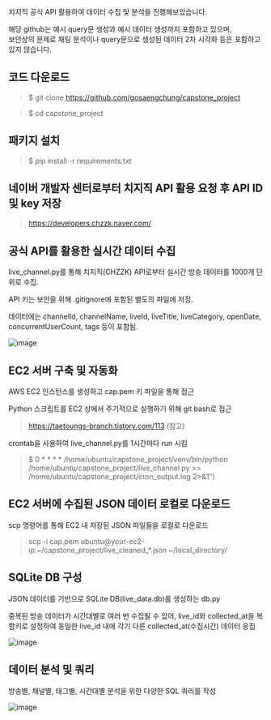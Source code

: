 치지직 공식 API 활용하여 데이터 수집 및 분석을 진행해보았습니다.  

해당 github는 예시 query문 생성과 예시 데이터 생성까지 포함하고 있으며,   
보안상의 문제로 채팅 분석이나 query문으로 생성된 데이터 2차 시각화 등은 포함하고 있지 않습니다.  



## 코드 다운로드  

> $ git clone https://github.com/gosaengchung/capstone_project  

> $ cd capstone_project  


## 패키지 설치  

> $ pip install -r requirements.txt  



## 네이버 개발자 센터로부터 치지직 API 활용 요청 후 API ID 및 key 저장  

> https://developers.chzzk.naver.com/  




## 공식 API를 활용한 실시간 데이터 수집  

live_channel.py를 통해 치지직(CHZZK) API로부터 실시간 방송 데이터를 1000개 단위로 수집.  

API 키는 보안을 위해 .gitignore에 포함된 별도의 파일에 저장.  

데이터에는 channelId, channelName, liveId, liveTitle, liveCategory, openDate, concurrentUserCount, tags 등이 포함됨.  

![image](https://github.com/user-attachments/assets/b8be4e8d-cd69-4b90-98d3-db9c04bc8a2c)  



## EC2 서버 구축 및 자동화  

AWS EC2 인스턴스를 생성하고 cap.pem 키 파일을 통해 접근  

Python 스크립트를 EC2 상에서 주기적으로 실행하기 위해 git bash로 접근  

> https://taetoungs-branch.tistory.com/113 (참고)
 

crontab을 사용하여 live_channel.py를 1시간마다 run 시킴  

> $ 0 * * * * /home/ubuntu/capstone_project/venv/bin/python /home/ubuntu/capstone_project/live_channel.py >> /home/ubuntu/capstone_project/cron_output.log 2>&1")  




## EC2 서버에 수집된 JSON 데이터 로컬로 다운로드  

scp 명령어를 통해 EC2 내 저장된 JSON 파일들을 로컬로 다운로드  

> scp -i cap.pem ubuntu@your-ec2-ip:~/capstone_project/live_cleaned_*.json ~/local_directory/  





## SQLite DB 구성  

JSON 데이터를 기반으로 SQLite DB(live_data.db)를 생성하는 db.py  

중복된 방송 데이터가 시간대별로 여러 번 수집될 수 있어, live_id와 collected_at을 복합키로 설정하여 동일한 live_id 내에 각기 다른 collected_at(수집시간) 데이터 응집  

![image](https://github.com/user-attachments/assets/a1188c7e-005b-4419-8336-756f93f1781b)  



## 데이터 분석 및 쿼리
방송별, 채널별, 태그별, 시간대별 분석을 위한 다양한 SQL 쿼리를 작성  

![image](https://github.com/user-attachments/assets/257929c1-fb74-4a6a-a0fb-08741dac41f8)



